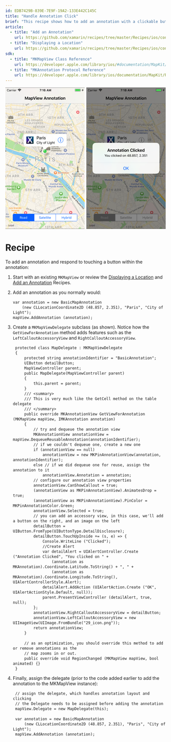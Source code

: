 ```yaml
---
id: EDB7429B-839E-7E9F-19A2-133E442C145C
title: "Handle Annotation Click"
brief: "This recipe shows how to add an annotation with a clickable button to a map."
article:
  - title: "Add an Annotation" 
    url: https://github.com/xamarin/recipes/tree/master/Recipes/ios/content_controls/map_view/add_an_annotation_to_a_map
  - title: "Displaying a Location" 
    url: https://github.com/xamarin/recipes/tree/master/Recipes/ios/content_controls/map_view/display_device_location
sdk:
  - title: "MKMapView Class Reference" 
    url: https://developer.apple.com/library/ios/#documentation/MapKit/Reference/MKMapView_Class/MKMapView/MKMapView.html
  - title: "MKAnnotation Protocol Reference" 
    url: https://developer.apple.com/library/ios/documentation/MapKit/Reference/MKAnnotation_Protocol/
---
```



[ ![](Images/MapOverlayClick.png)](Images/MapOverlayClick.png)

# Recipe

To add an annotation and respond to touching a button within the
annotation:

1.  Start with an existing `MKMapView` or review the
  [Displaying a Location](/Recipes/ios/content_controls/map_view/display_device_location) and
  [Add an Annotation](/Recipes/ios/content_controls/map_view/add_an_annotation_to_a_map) Recipes.

2.  Add an annotation as you normally would:

		var annotation = new BasicMapAnnotation
			(new CLLocationCoordinate2D (48.857, 2.351), "Paris", "City of Light");
		mapView.AddAnnotation (annotation);

3. Create a `MKMapViewDelegate` subclass (as shown).
  Notice how the `GetViewForAnnotation` method adds features such as the `LeftCalloutAccessoryView` and `RightCalloutAccessoryView`.

		protected class MapDelegate : MKMapViewDelegate
		{
			protected string annotationIdentifier = "BasicAnnotation";
			UIButton detailButton;
			MapViewController parent;
			public MapDelegate(MapViewController parent)
			{
				this.parent = parent;
			}
			/// <summary>
			/// This is very much like the GetCell method on the table delegate
			/// </summary>
			public override MKAnnotationView GetViewForAnnotation (MKMapView mapView, IMKAnnotation annotation)
			{
				// try and dequeue the annotation view
				MKAnnotationView annotationView = mapView.DequeueReusableAnnotation(annotationIdentifier);
				// if we couldn't dequeue one, create a new one
				if (annotationView == null)
					annotationView = new MKPinAnnotationView(annotation, annotationIdentifier);
				else // if we did dequeue one for reuse, assign the annotation to it
					annotationView.Annotation = annotation;
				// configure our annotation view properties
				annotationView.CanShowCallout = true;
				(annotationView as MKPinAnnotationView).AnimatesDrop = true;
				(annotationView as MKPinAnnotationView).PinColor = MKPinAnnotationColor.Green;
				annotationView.Selected = true;
				// you can add an accessory view, in this case, we'll add a button on the right, and an image on the left
				detailButton = UIButton.FromType(UIButtonType.DetailDisclosure);
				detailButton.TouchUpInside += (s, e) => {
					Console.WriteLine ("Clicked");
					//Create Alert
					var detailAlert = UIAlertController.Create ("Annotation Clicked", "You clicked on " +
						(annotation as MKAnnotation).Coordinate.Latitude.ToString() + ", " +
						(annotation as MKAnnotation).Coordinate.Longitude.ToString(), UIAlertControllerStyle.Alert);
					detailAlert.AddAction (UIAlertAction.Create ("OK", UIAlertActionStyle.Default, null));
					parent.PresentViewController (detailAlert, true, null);
				};
				annotationView.RightCalloutAccessoryView = detailButton;
				annotationView.LeftCalloutAccessoryView = new UIImageView(UIImage.FromBundle("29_icon.png"));
				return annotationView;
			}

			// as an optimization, you should override this method to add or remove annotations as the
			// map zooms in or out.
			public override void RegionChanged (MKMapView mapView, bool animated) {}
		}

4. Finally, assign the delegate (prior to the code added earlier to add the annotation to the MKMapView instance):

		// assign the delegate, which handles annotation layout and clicking
		// the Delegate needs to be assigned before adding the annotation
		mapView.Delegate = new MapDelegate(this);

		var annotation = new BasicMapAnnotation
			(new CLLocationCoordinate2D (48.857, 2.351), "Paris", "City of Light");
		mapView.AddAnnotation (annotation);

